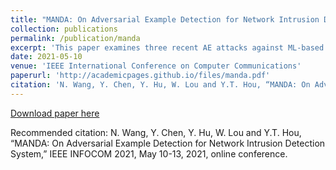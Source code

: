 ```yaml
---
title: "MANDA: On Adversarial Example Detection for Network Intrusion Detection System"
collection: publications
permalink: /publication/manda
excerpt: 'This paper examines three recent AE attacks against ML-based IDSs. It demonstrate that the problem-space AE attacks are an effective disruption to the IDSs as it allows malicious events to escape with high probability. In this paper, we design an effective and accurate AE detector, MANDA, which exploits inconsistency between manifold evaluation and IDS model inference and evaluates model uncertainty on small perturbations to differentiate AEs from clean network traffic.'
date: 2021-05-10
venue: 'IEEE International Conference on Computer Communications'
paperurl: 'http://academicpages.github.io/files/manda.pdf'
citation: 'N. Wang, Y. Chen, Y. Hu, W. Lou and Y.T. Hou, “MANDA: On Adversarial Example Detection for Network Intrusion Detection System,” IEEE INFOCOM 2021, May 10-13, 2021, online conference.'
---
```



[Download paper here](http://academicpages.github.io/files/manda.pdf)

Recommended citation: N. Wang, Y. Chen, Y. Hu, W. Lou and Y.T. Hou, “MANDA: On Adversarial Example Detection for Network Intrusion Detection System,” IEEE INFOCOM 2021, May 10-13, 2021, online conference.
